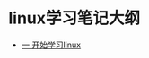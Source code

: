 # linux学习笔记大纲
- [一 开始学习linux](https://dev.tencent.com/u/sangeng2018/p/noteForlinux/git/blob/master/%E4%B8%80%20%E5%BC%80%E5%A7%8B%E5%AD%A6%E4%B9%A0linux.md)
